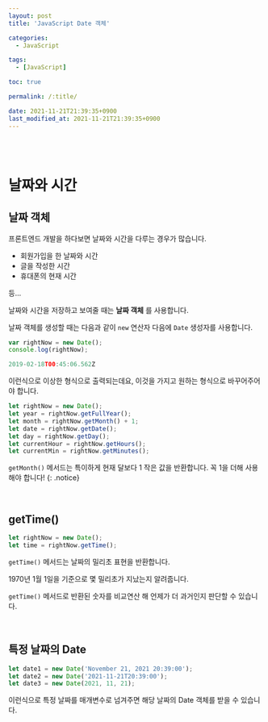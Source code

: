 ```yaml
---
layout: post
title: 'JavaScript Date 객체'

categories:
  - JavaScript

tags:
  - [JavaScript]

toc: true

permalink: /:title/

date: 2021-11-21T21:39:35+0900
last_modified_at: 2021-11-21T21:39:35+0900
---
```


<br>
<br>

# 날짜와 시간

## 날짜 객체

프론트엔드 개발을 하다보면 날짜와 시간을 다루는 경우가 많습니다.

- 회원가입을 한 날짜와 시간
- 글을 작성한 시간
- 휴대폰의 현재 시간

등...

날짜와 시간을 저장하고 보여줄 때는 **날짜 객체** 를 사용합니다.

날짜 객체를 생성할 때는 다음과 같이 `new` 연산자 다음에 `Date` 생성자를 사용합니다.

```javascript
var rightNow = new Date();
console.log(rightNow);
```

```javascript
2019-02-18T00:45:06.562Z
```

이런식으로 이상한 형식으로 출력되는데요, 이것을 가지고 원하는 형식으로 바꾸어주어야 합니다.

```javascript
let rightNow = new Date();
let year = rightNow.getFullYear();
let month = rightNow.getMonth() + 1;
let date = rightNow.getDate();
let day = rightNow.getDay();
let currentHour = rightNow.getHours();
let currentMin = rightNow.getMinutes();
```

`getMonth()` 메서드는 특이하게 현재 달보다 1 작은 값을 반환합니다. 꼭 1을 더해 사용해야 합니다!
{: .notice}

<br>

## getTime()

```javascript
let rightNow = new Date();
let time = rightNow.getTime();
```

`getTime()` 메서드는 날짜의 밀리초 표현을 반환합니다.

1970년 1월 1일을 기준으로 몇 밀리초가 지났는지 알려줍니다.

`getTime()` 메서드로 반환된 숫자를 비교연산 해 언제가 더 과거인지 판단할 수 있습니다.

<br>

## 특정 날짜의 Date

```javascript
let date1 = new Date('November 21, 2021 20:39:00');
let date2 = new Date('2021-11-21T20:39:00');
let date3 = new Date(2021, 11, 21);
```

이런식으로 특정 날짜를 매개변수로 넘겨주면 해당 날짜의 Date 객체를 받을 수 있습니다.
